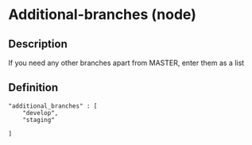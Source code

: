 # Additional-branches (node)

## Description
If you need any other branches apart from MASTER,
enter them as a list

## Definition 

```
"additional_branches" : [
    "develop",
    "staging"

]
```